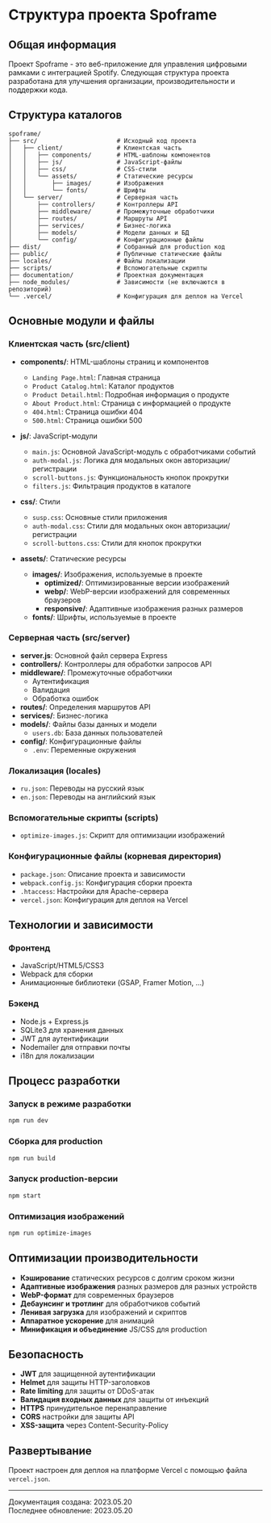 # Структура проекта Spoframe

## Общая информация

Проект Spoframe - это веб-приложение для управления цифровыми рамками с интеграцией Spotify. Следующая структура проекта разработана для улучшения организации, производительности и поддержки кода.

## Структура каталогов

```
spoframe/
├── src/                      # Исходный код проекта
│   ├── client/               # Клиентская часть
│   │   ├── components/       # HTML-шаблоны компонентов
│   │   ├── js/               # JavaScript-файлы
│   │   ├── css/              # CSS-стили
│   │   └── assets/           # Статические ресурсы
│   │       ├── images/       # Изображения
│   │       └── fonts/        # Шрифты
│   └── server/               # Серверная часть
│       ├── controllers/      # Контроллеры API
│       ├── middleware/       # Промежуточные обработчики
│       ├── routes/           # Маршруты API
│       ├── services/         # Бизнес-логика
│       ├── models/           # Модели данных и БД
│       └── config/           # Конфигурационные файлы
├── dist/                     # Собранный для production код
├── public/                   # Публичные статические файлы
├── locales/                  # Файлы локализации
├── scripts/                  # Вспомогательные скрипты
├── documentation/            # Проектная документация
├── node_modules/             # Зависимости (не включаются в репозиторий)
└── .vercel/                  # Конфигурация для деплоя на Vercel
```

## Основные модули и файлы

### Клиентская часть (src/client)

- **components/**: HTML-шаблоны страниц и компонентов
  - `Landing Page.html`: Главная страница
  - `Product Catalog.html`: Каталог продуктов
  - `Product Detail.html`: Подробная информация о продукте
  - `About Product.html`: Страница с информацией о продукте
  - `404.html`: Страница ошибки 404
  - `500.html`: Страница ошибки 500

- **js/**: JavaScript-модули
  - `main.js`: Основной JavaScript-модуль с обработчиками событий
  - `auth-modal.js`: Логика для модальных окон авторизации/регистрации
  - `scroll-buttons.js`: Функциональность кнопок прокрутки
  - `filters.js`: Фильтрация продуктов в каталоге

- **css/**: Стили
  - `susp.css`: Основные стили приложения
  - `auth-modal.css`: Стили для модальных окон авторизации/регистрации
  - `scroll-buttons.css`: Стили для кнопок прокрутки

- **assets/**: Статические ресурсы
  - **images/**: Изображения, используемые в проекте
    - **optimized/**: Оптимизированные версии изображений
    - **webp/**: WebP-версии изображений для современных браузеров
    - **responsive/**: Адаптивные изображения разных размеров
  - **fonts/**: Шрифты, используемые в проекте

### Серверная часть (src/server)

- **server.js**: Основной файл сервера Express
- **controllers/**: Контроллеры для обработки запросов API
- **middleware/**: Промежуточные обработчики
  - Аутентификация
  - Валидация
  - Обработка ошибок
- **routes/**: Определения маршрутов API
- **services/**: Бизнес-логика
- **models/**: Файлы базы данных и модели
  - `users.db`: База данных пользователей
- **config/**: Конфигурационные файлы
  - `.env`: Переменные окружения

### Локализация (locales)

- `ru.json`: Переводы на русский язык
- `en.json`: Переводы на английский язык

### Вспомогательные скрипты (scripts)

- `optimize-images.js`: Скрипт для оптимизации изображений

### Конфигурационные файлы (корневая директория)

- `package.json`: Описание проекта и зависимости
- `webpack.config.js`: Конфигурация сборки проекта
- `.htaccess`: Настройки для Apache-сервера
- `vercel.json`: Конфигурация для деплоя на Vercel

## Технологии и зависимости

### Фронтенд
- JavaScript/HTML5/CSS3
- Webpack для сборки
- Анимационные библиотеки (GSAP, Framer Motion, ...)

### Бэкенд
- Node.js + Express.js
- SQLite3 для хранения данных
- JWT для аутентификации
- Nodemailer для отправки почты
- i18n для локализации

## Процесс разработки

### Запуск в режиме разработки
```bash
npm run dev
```

### Сборка для production
```bash
npm run build
```

### Запуск production-версии
```bash
npm start
```

### Оптимизация изображений
```bash
npm run optimize-images
```

## Оптимизации производительности

- **Кэширование** статических ресурсов с долгим сроком жизни
- **Адаптивные изображения** разных размеров для разных устройств
- **WebP-формат** для современных браузеров
- **Дебаунсинг и тротлинг** для обработчиков событий
- **Ленивая загрузка** для изображений и скриптов
- **Аппаратное ускорение** для анимаций
- **Минификация и объединение** JS/CSS для production

## Безопасность

- **JWT** для защищенной аутентификации
- **Helmet** для защиты HTTP-заголовков
- **Rate limiting** для защиты от DDoS-атак
- **Валидация входных данных** для защиты от инъекций
- **HTTPS** принудительное перенаправление
- **CORS** настройки для защиты API
- **XSS-защита** через Content-Security-Policy

## Развертывание

Проект настроен для деплоя на платформе Vercel с помощью файла `vercel.json`.

---

Документация создана: 2023.05.20  
Последнее обновление: 2023.05.20 